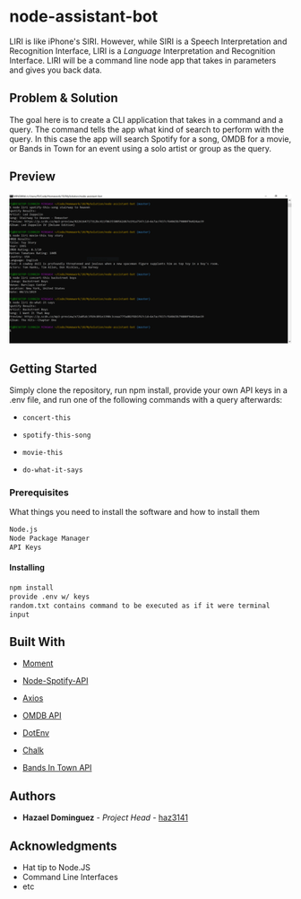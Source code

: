 # node-assistant-bot
LIRI is like iPhone's SIRI. However, while SIRI is a Speech Interpretation and Recognition Interface, LIRI is a _Language_ Interpretation and Recognition Interface. LIRI will be a command line node app that takes in parameters and gives you back data.

## Problem & Solution

The goal here is to create a CLI application that takes in a command and a query. The command tells the app what kind of search to perform with the query. In this case the app will search Spotify for a song, OMDB for a movie, or Bands in Town for an event using a solo artist or group as the query.

## Preview

![Preview](https://raw.githubusercontent.com/haz3141/node-assistant-bot/master/images/preview.PNG)

## Getting Started

Simply clone the repository, run npm install, provide your own API keys in a .env file, and run one of the following commands with a query afterwards:

* `concert-this`

* `spotify-this-song`

* `movie-this`

* `do-what-it-says`

### Prerequisites

What things you need to install the software and how to install them

```
Node.js
Node Package Manager
API Keys
```

#### Installing

```
npm install
provide .env w/ keys
random.txt contains command to be executed as if it were terminal input
```

## Built With

* [Moment](https://www.npmjs.com/package/moment)
   
* [Node-Spotify-API](https://www.npmjs.com/package/node-spotify-api)
   
* [Axios](https://www.npmjs.com/package/axios)

* [OMDB API](http://www.omdbapi.com)

* [DotEnv](https://www.npmjs.com/package/dotenv)

* [Chalk](https://www.npmjs.com/package/chalk)

* [Bands In Town API](http://www.artists.bandsintown.com/bandsintown-api)

## Authors

* **Hazael Dominguez** - *Project Head* - [haz3141](https://github.com/haz3141)

## Acknowledgments

* Hat tip to Node.JS
* Command Line Interfaces
* etc
